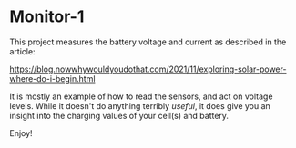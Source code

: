# Monitor-1
This project measures the battery voltage and current as described in the article:

https://blog.nowwhywouldyoudothat.com/2021/11/exploring-solar-power-where-do-i-begin.html

It is mostly an example of how to read the sensors, and act on voltage levels.  While it doesn't do anything terribly *useful*, it does give you an insight into the charging values of your cell(s) and battery.

Enjoy!
